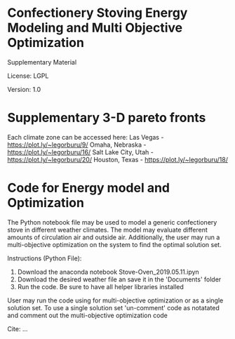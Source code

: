 # Confectionery Stoving Energy Modeling and Multi Objective Optimization
Supplementary Material

License: LGPL

Version: 1.0

# Supplementary 3-D pareto fronts
Each climate zone can be accessed here:
Las Vegas - https://plot.ly/~legorburu/9/
Omaha, Nebraska - https://plot.ly/~legorburu/16/
Salt Lake City, Utah - https://plot.ly/~legorburu/20/
Houston, Texas - https://plot.ly/~legorburu/18/

# Code for Energy model and Optimization
The Python notebook file may be used to model a generic confectionery stove in different weather climates.  The model may evaluate different amounts of circulation air and outside air.  Additionally, the user may run a multi-objective optimization on the system to find the optimal solution set.

Instructions (Python File):
1) Download the anaconda notebook Stove-Oven_2019.05.11.ipyn
2) Download the desired weather file an save it in the 'Documents' folder
3) Run the code.  Be sure to have all helper libraries installed

User may run the code using for multi-objective optimization or as a single solution set.  To use a single solution set 'un-comment' code as notatated and comment out the multi-objective optimization code


Cite: ...
